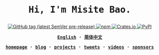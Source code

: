 <h1 align="center">
<samp>

Hi, I'm Misite Bao.

</samp>
</h1>

<p align="center">
  <a href="https://pkg.go.dev/github.com/misitebao/misitebao/cmd/misitebao">
    <img alt="GitHub tag (latest SemVer pre-release)" src="https://img.shields.io/github/v/tag/misitebao/misitebao?include_prereleases&label=pkg.go.dev"/>
  </a>
  <a href="https://www.npmjs.com/package/misitebao">
    <img alt="npm" src="https://img.shields.io/npm/v/misitebao"/>
  </a>
  <a href="https://crates.io/crates/misitebao">
    <img alt="Crates.io" src="https://img.shields.io/crates/v/misitebao"/>
  </a>
  <a href="https://pypi.org/project/misitebao/">
    <img alt="PyPI" src="https://img.shields.io/pypi/v/misitebao"/>
  </a>
</p>

<div align="center">
<strong>
<samp>

[English](README.md) · [简体中文](README.zh-Hans.md)

</samp>
</strong>
</div>

<div align="center">
<strong>
<samp>

<a href="https://misitebao.com">homepage</a> ·
<a href="https://blog.misitebao.com">blog</a> ·
<a href="https://misitebao.com/projects">projects</a> ·
<a href="https://twitter.com/misitebao">tweets</a> ·
<a href="https://misitebao.com/videos">videos</a> ·
<a href="https://misitebao.com/sponsors">sponsors</a>

</samp>
</strong>
</div>
